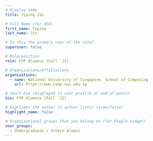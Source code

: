 ```yaml
---
# Display name
title: Yiping Jin

# Full Name (for SEO) 
first_name: Yiping
last_name: Jin

# Is this the primary user of the site?
superuser: false

# Role/position
role: FYP Alumnus (Fall '12)

# Organizations/Affiliations
organizations:
  - name: National University of Singapore, School of Computing
    url: https://www.comp.nus.edu.sg

# Short bio (displayed in user profile at end of posts)
bio: FYP Alumnus (Fall '12). 

# Highlight the author in author lists? (true/false)
highlight_name: false

# Organizational groups that you belong to (for People widget)
user_groups:
  - Undergraduate / Intern Alumni
---
```

